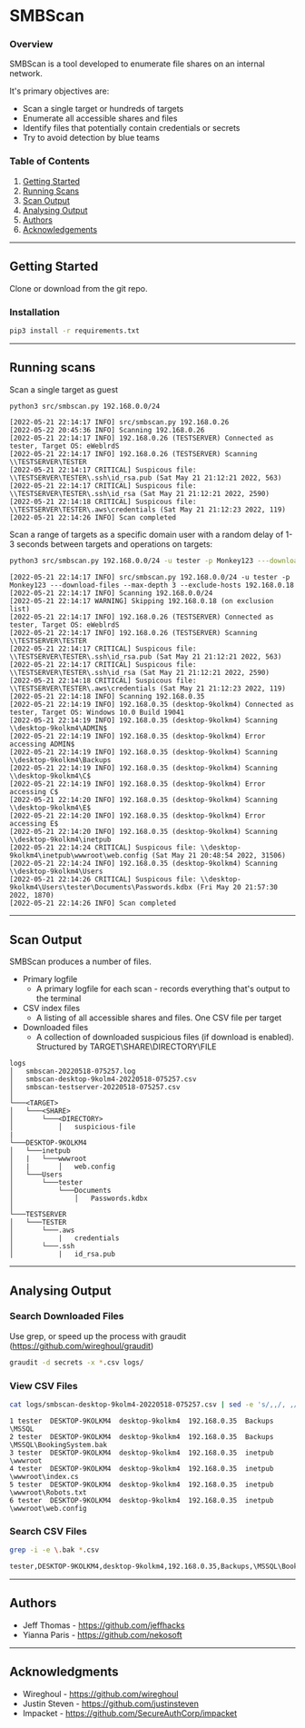 # SMBScan

### Overview
SMBScan is a tool developed to enumerate file shares on an internal network.

It's primary objectives are:

* Scan a single target or hundreds of targets
* Enumerate all accessible shares and files
* Identify files that potentially contain credentials or secrets
* Try to avoid detection by blue teams

### Table of Contents
1. [Getting Started](#getting-started)
2. [Running Scans](#running-scans)
3. [Scan Output](#scan-output)
4. [Analysing Output](#analysing-output)
5. [Authors](#authors)
6. [Acknowledgements](#acknowledgments)

---
## Getting Started
Clone or download from the git repo.

### Installation
```bash
pip3 install -r requirements.txt
```

---
## Running scans
Scan a single target as guest
```bash
python3 src/smbscan.py 192.168.0.0/24
```

```log
[2022-05-21 22:14:17 INFO] src/smbscan.py 192.168.0.26
[2022-05-22 20:45:36 INFO] Scanning 192.168.0.26
[2022-05-21 22:14:17 INFO] 192.168.0.26 (TESTSERVER) Connected as tester, Target OS: eWeblrdS
[2022-05-21 22:14:17 INFO] 192.168.0.26 (TESTSERVER) Scanning \\TESTSERVER\TESTER
[2022-05-21 22:14:17 CRITICAL] Suspicous file: \\TESTSERVER\TESTER\.ssh\id_rsa.pub (Sat May 21 21:12:21 2022, 563)
[2022-05-21 22:14:17 CRITICAL] Suspicous file: \\TESTSERVER\TESTER\.ssh\id_rsa (Sat May 21 21:12:21 2022, 2590)
[2022-05-21 22:14:18 CRITICAL] Suspicous file: \\TESTSERVER\TESTER\.aws\credentials (Sat May 21 21:12:23 2022, 119)
[2022-05-21 22:14:26 INFO] Scan completed
```

Scan a range of targets as a specific domain user with a random delay of 1-3 seconds between targets and operations on targets:
```bash
python3 src/smbscan.py 192.168.0.0/24 -u tester -p Monkey123 ---download-files --max-depth 3 --exclude-hosts 192.168.0.18
```

```log
[2022-05-21 22:14:17 INFO] src/smbscan.py 192.168.0.0/24 -u tester -p Monkey123 ---download-files --max-depth 3 --exclude-hosts 192.168.0.18
[2022-05-21 22:14:17 INFO] Scanning 192.168.0.0/24
[2022-05-21 22:14:17 WARNING] Skipping 192.168.0.18 (on exclusion list)
[2022-05-21 22:14:17 INFO] 192.168.0.26 (TESTSERVER) Connected as tester, Target OS: eWeblrdS
[2022-05-21 22:14:17 INFO] 192.168.0.26 (TESTSERVER) Scanning \\TESTSERVER\TESTER
[2022-05-21 22:14:17 CRITICAL] Suspicous file: \\TESTSERVER\TESTER\.ssh\id_rsa.pub (Sat May 21 21:12:21 2022, 563)
[2022-05-21 22:14:17 CRITICAL] Suspicous file: \\TESTSERVER\TESTER\.ssh\id_rsa (Sat May 21 21:12:21 2022, 2590)
[2022-05-21 22:14:18 CRITICAL] Suspicous file: \\TESTSERVER\TESTER\.aws\credentials (Sat May 21 21:12:23 2022, 119)
[2022-05-21 22:14:18 INFO] Scanning 192.168.0.35
[2022-05-21 22:14:19 INFO] 192.168.0.35 (desktop-9kolkm4) Connected as tester, Target OS: Windows 10.0 Build 19041
[2022-05-21 22:14:19 INFO] 192.168.0.35 (desktop-9kolkm4) Scanning \\desktop-9kolkm4\ADMIN$
[2022-05-21 22:14:19 INFO] 192.168.0.35 (desktop-9kolkm4) Error accessing ADMIN$
[2022-05-21 22:14:19 INFO] 192.168.0.35 (desktop-9kolkm4) Scanning \\desktop-9kolkm4\Backups
[2022-05-21 22:14:19 INFO] 192.168.0.35 (desktop-9kolkm4) Scanning \\desktop-9kolkm4\C$
[2022-05-21 22:14:19 INFO] 192.168.0.35 (desktop-9kolkm4) Error accessing C$
[2022-05-21 22:14:20 INFO] 192.168.0.35 (desktop-9kolkm4) Scanning \\desktop-9kolkm4\E$
[2022-05-21 22:14:20 INFO] 192.168.0.35 (desktop-9kolkm4) Error accessing E$
[2022-05-21 22:14:20 INFO] 192.168.0.35 (desktop-9kolkm4) Scanning \\desktop-9kolkm4\inetpub
[2022-05-21 22:14:24 CRITICAL] Suspicous file: \\desktop-9kolkm4\inetpub\wwwroot\web.config (Sat May 21 20:48:54 2022, 31506)
[2022-05-21 22:14:24 INFO] 192.168.0.35 (desktop-9kolkm4) Scanning \\desktop-9kolkm4\Users
[2022-05-21 22:14:26 CRITICAL] Suspicous file: \\desktop-9kolkm4\Users\tester\Documents\Passwords.kdbx (Fri May 20 21:57:30 2022, 1870)
[2022-05-21 22:14:26 INFO] Scan completed
```

---
## Scan Output
SMBScan produces a number of files.

* Primary logfile
  * A primary logfile for each scan - records everything that's output to the terminal
* CSV index files
  * A listing of all accessible shares and files. One CSV file per target
* Downloaded files
  * A collection of downloaded suspicious files (if download is enabled). Structured by TARGET\SHARE\DIRECTORY\FILE

```
logs
│   smbscan-20220518-075257.log
│   smbscan-desktop-9kolm4-20220518-075257.csv
│   smbscan-testserver-20220518-075257.csv
│
└───<TARGET>
│   └───<SHARE>
│       └───<DIRECTORY>
│           │   suspicious-file
|
└───DESKTOP-9KOLKM4
│   └───inetpub
│   |   └───wwwroot
│   |       │   web.config
│   └───Users
│       └───tester
│           └───Documents
│               │   Passwords.kdbx
│   
└───TESTSERVER
│   └───TESTER
│       └───.aws
│           |   credentials
│       └───.ssh
│           |   id_rsa.pub
```

---
## Analysing Output

### Search Downloaded Files
Use grep, or speed up the process with graudit (https://github.com/wireghoul/graudit)
```bash
graudit -d secrets -x *.csv logs/
```

### View CSV Files
```bash
cat logs/smbscan-desktop-9kolm4-20220518-075257.csv | sed -e 's/,,/, ,/g' | column -s, -t | less -#5 -N -S
```

```
1 tester  DESKTOP-9KOLKM4  desktop-9kolkm4  192.168.0.35  Backups  \MSSQL
2 tester  DESKTOP-9KOLKM4  desktop-9kolkm4  192.168.0.35  Backups  \MSSQL\BookingSystem.bak
3 tester  DESKTOP-9KOLKM4  desktop-9kolkm4  192.168.0.35  inetpub  \wwwroot
4 tester  DESKTOP-9KOLKM4  desktop-9kolkm4  192.168.0.35  inetpub  \wwwroot\index.cs
5 tester  DESKTOP-9KOLKM4  desktop-9kolkm4  192.168.0.35  inetpub  \wwwroot\Robots.txt
6 tester  DESKTOP-9KOLKM4  desktop-9kolkm4  192.168.0.35  inetpub  \wwwroot\web.config
```

### Search CSV Files
```bash
grep -i -e \.bak *.csv

tester,DESKTOP-9KOLKM4,desktop-9kolkm4,192.168.0.35,Backups,\MSSQL\BookingSystem.bak.....
```

---
## Authors
* Jeff Thomas - https://github.com/jeffhacks
* Yianna Paris - https://github.com/nekosoft

---
## Acknowledgments
* Wireghoul - https://github.com/wireghoul
* Justin Steven - https://github.com/justinsteven
* Impacket - https://github.com/SecureAuthCorp/impacket

